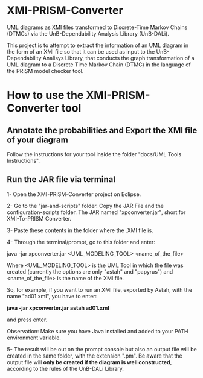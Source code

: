 # XMI-PRISM-Converter
UML diagrams as XMI files transformed to Discrete-Time Markov Chains (DTMCs) via the UnB-Dependability Analysis Library (UnB-DALi).

This project is to attempt to extract the information of an UML diagram in the form of an XMI file so that it can be used as input to the UnB-Dependability Analisys Library, that conducts the graph transformation of a UML diagram to a Discrete Time Markov Chain (DTMC) in the language of the PRISM model checker tool.

# How to use the XMI-PRISM-Converter tool

## Annotate the probabilities and Export the XMI file of your diagram

Follow the instructions for your tool inside the folder "docs/UML Tools Instructions".


## Run the JAR file via terminal

1- Open the XMI-PRISM-Converter project on Eclipse.

2- Go to the "jar-and-scripts" folder. Copy the JAR File and the configuration-scripts folder. The JAR named "xpconverter.jar", short for XMI-To-PRISM Converter.

3- Paste these contents in the folder where the .XMI file is.

4- Through the terminal/prompt, go to this folder and enter:

java -jar xpconverter.jar <UML_MODELING_TOOL> <name_of_the_file>

Where <UML_MODELING_TOOL> is the UML Tool in which the file was created (currently the options are only "astah" and "papyrus") and <name_of_the_file> is the name of the XMI file.

So, for example, if you want to run an XMI file, exported by Astah, with the name "ad01.xml", you have to enter:

**java -jar xpconverter.jar astah ad01.xml**

and press enter.

Observation: Make sure you have Java installed and added to your PATH environment variable.

5- The result will be out on the prompt console but also an output file will be created in the same folder, with the extension ".pm". Be aware that the output file will **only be created if the diagram is well constructed**, according to the rules of the UnB-DALi Library.

